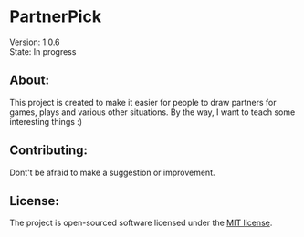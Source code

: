 # PartnerPick
Version: 1.0.6
<br>
State: In progress

## About:

This project is created to make it easier for people to draw partners for games, plays and various other situations.
By the way, I want to teach some interesting things :)

## Contributing:

Dont't be afraid to make a suggestion or improvement.
## License:

The project is open-sourced software licensed under the [MIT license](https://opensource.org/licenses/MIT).

